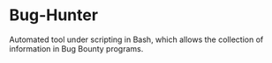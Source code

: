 # Bug-Hunter
Automated tool under scripting in Bash, which allows the collection of information in Bug Bounty programs.
